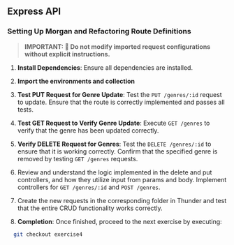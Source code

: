 ## Express API

### Setting Up Morgan and Refactoring Route Definitions

> **IMPORTANT: 🚫 Do not modify imported request configurations without explicit instructions.**

1. **Install Dependencies**: Ensure all dependencies are installed.

2. **Import the environments and collection**

3. **Test PUT Request for Genre Update**: Test the `PUT /genres/:id` request to update. Ensure that the route is correctly implemented and passes all tests.

4. **Test GET Request to Verify Genre Update**: Execute `GET /genres` to verify that the genre has been updated correctly.

5. **Verify DELETE Request for Genres**: Test the `DELETE /genres/:id` to ensure that it is working correctly. Confirm that the specified genre is removed by testing `GET /genres` requests.

6. Review and understand the logic implemented in the delete and put controllers, and how they utilize input from params and body.
   Implement controllers for `GET /genres/:id` and `POST /genres`.

7. Create the new requests in the corresponding folder in Thunder and test that the entire CRUD functionality works correctly.

8. **Completion**: Once finished, proceed to the next exercise by executing:

```bash
  git checkout exercise4
```
